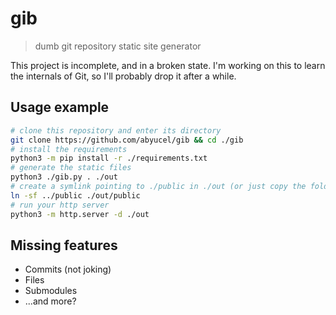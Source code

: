 # gib

> dumb git repository static site generator

This project is incomplete, and in a broken state.
I'm working on this to learn the internals of Git, so I'll probably drop it after a while.

## Usage example

```sh
# clone this repository and enter its directory
git clone https://github.com/abyucel/gib && cd ./gib
# install the requirements
python3 -m pip install -r ./requirements.txt
# generate the static files
python3 ./gib.py . ./out
# create a symlink pointing to ./public in ./out (or just copy the folder)
ln -sf ../public ./out/public
# run your http server
python3 -m http.server -d ./out
```

## Missing features

+ Commits (not joking)
+ Files
+ Submodules
+ ...and more?
